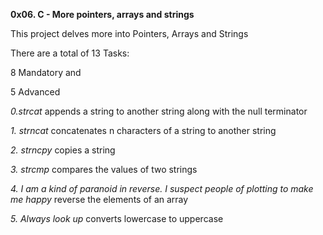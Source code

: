 **0x06. C - More pointers, arrays and strings**

This project delves more into Pointers, Arrays and Strings

There are a total of 13 Tasks:

8 Mandatory and

5 Advanced

*0.strcat* appends a string to another string along with the null terminator

*1. strncat* concatenates n characters of a string to another string

*2. strncpy* copies a string

*3. strcmp* compares the values of two strings

*4. I am a kind of paranoid in reverse. I suspect people of plotting to make me happy* reverse the elements of an array

*5. Always look up* converts lowercase to uppercase


